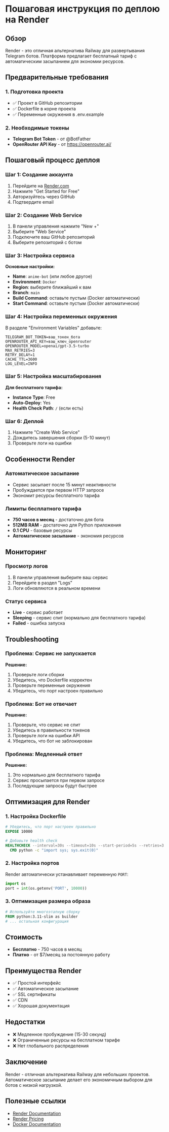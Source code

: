 # Пошаговая инструкция по деплою на Render

## Обзор

Render - это отличная альтернатива Railway для развертывания Telegram ботов. Платформа предлагает бесплатный тариф с автоматическим засыпанием для экономии ресурсов.

## Предварительные требования

### 1. Подготовка проекта
- ✅ Проект в GitHub репозитории
- ✅ Dockerfile в корне проекта
- ✅ Переменные окружения в .env.example

### 2. Необходимые токены
- **Telegram Bot Token** - от @BotFather
- **OpenRouter API Key** - от https://openrouter.ai/

## Пошаговый процесс деплоя

### Шаг 1: Создание аккаунта

1. Перейдите на [Render.com](https://render.com/)
2. Нажмите "Get Started for Free"
3. Авторизуйтесь через GitHub
4. Подтвердите email

### Шаг 2: Создание Web Service

1. В панели управления нажмите "New +"
2. Выберите "Web Service"
3. Подключите ваш GitHub репозиторий
4. Выберите репозиторий с ботом

### Шаг 3: Настройка сервиса

**Основные настройки:**
- **Name**: `anime-bot` (или любое другое)
- **Environment**: `Docker`
- **Region**: выберите ближайший к вам
- **Branch**: `main`
- **Build Command**: оставьте пустым (Docker автоматически)
- **Start Command**: оставьте пустым (Docker автоматически)

### Шаг 4: Настройка переменных окружения

В разделе "Environment Variables" добавьте:

```env
TELEGRAM_BOT_TOKEN=ваш_токен_бота
OPENROUTER_API_KEY=ваш_ключ_openrouter
OPENROUTER_MODEL=openai/gpt-3.5-turbo
MAX_RETRIES=3
RETRY_DELAY=1
CACHE_TTL=3600
LOG_LEVEL=INFO
```

### Шаг 5: Настройка масштабирования

**Для бесплатного тарифа:**
- **Instance Type**: Free
- **Auto-Deploy**: Yes
- **Health Check Path**: `/` (если есть)

### Шаг 6: Деплой

1. Нажмите "Create Web Service"
2. Дождитесь завершения сборки (5-10 минут)
3. Проверьте логи на ошибки

## Особенности Render

### Автоматическое засыпание

- Сервис засыпает после 15 минут неактивности
- Пробуждается при первом HTTP запросе
- Экономит ресурсы бесплатного тарифа

### Лимиты бесплатного тарифа

- **750 часов в месяц** - достаточно для бота
- **512MB RAM** - достаточно для Python приложения
- **0.1 CPU** - базовые ресурсы
- **Автоматическое засыпание** - экономия ресурсов

## Мониторинг

### Просмотр логов

1. В панели управления выберите ваш сервис
2. Перейдите в раздел "Logs"
3. Логи обновляются в реальном времени

### Статус сервиса

- **Live** - сервис работает
- **Sleeping** - сервис спит (нормально для бесплатного тарифа)
- **Failed** - ошибка запуска

## Troubleshooting

### Проблема: Сервис не запускается

**Решение:**
1. Проверьте логи сборки
2. Убедитесь, что Dockerfile корректен
3. Проверьте переменные окружения
4. Убедитесь, что порт настроен правильно

### Проблема: Бот не отвечает

**Решение:**
1. Проверьте, что сервис не спит
2. Убедитесь в правильности токенов
3. Проверьте логи на ошибки API
4. Убедитесь, что бот не заблокирован

### Проблема: Медленный ответ

**Решение:**
1. Это нормально для бесплатного тарифа
2. Сервис просыпается при первом запросе
3. Последующие запросы будут быстрее

## Оптимизация для Render

### 1. Настройка Dockerfile

```dockerfile
# Убедитесь, что порт настроен правильно
EXPOSE 10000

# Добавьте health check
HEALTHCHECK --interval=30s --timeout=10s --start-period=5s --retries=3 \
  CMD python -c "import sys; sys.exit(0)"
```

### 2. Настройка портов

Render автоматически устанавливает переменную `PORT`:

```python
import os
port = int(os.getenv('PORT', 10000))
```

### 3. Оптимизация размера образа

```dockerfile
# Используйте многоэтапную сборку
FROM python:3.11-slim as builder
# ... остальная конфигурация
```

## Стоимость

- **Бесплатно** - 750 часов в месяц
- **Платно** - от $7/месяц за постоянную работу

## Преимущества Render

- ✅ Простой интерфейс
- ✅ Автоматическое засыпание
- ✅ SSL сертификаты
- ✅ CDN
- ✅ Хорошая документация

## Недостатки

- ❌ Медленное пробуждение (15-30 секунд)
- ❌ Ограниченные ресурсы на бесплатном тарифе
- ❌ Нет глобального распределения

## Заключение

Render - отличная альтернатива Railway для небольших проектов. Автоматическое засыпание делает его экономичным выбором для ботов с низкой нагрузкой.

## Полезные ссылки

- [Render Documentation](https://render.com/docs)
- [Render Pricing](https://render.com/pricing)
- [Docker Documentation](https://docs.docker.com/)
